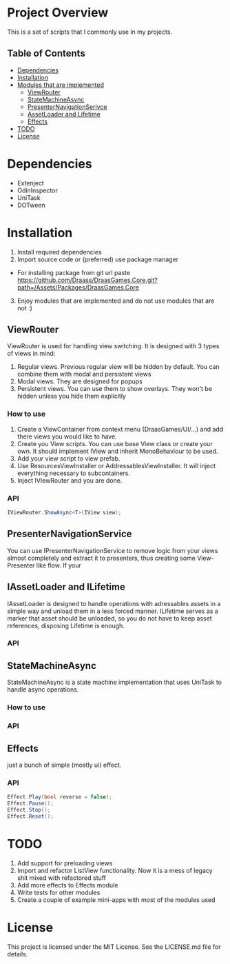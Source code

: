 # Project Overview
This is a set of scripts that I commonly use in my projects.

## Table of Contents
- [Dependencies](#dependencies)
- [Installation](#installation)
- [Modules that are implemented](#modules-that-are-implemented)
    - [ViewRouter](#viewrouter)
    - [StateMachineAsync](#statemachineasync)
    - [PresenterNavigationSerivce](#presenternavigationservice)
    - [AssetLoader and Lifetime](#iassetloader-and-ilifetime)
    - [Effects](#effects)
- [TODO](#todo)
- [License](#license)

# Dependencies
- Extenject
- OdinInspector
- UniTask
- DOTween

# Installation
1. Install required dependencies
2. Import source code or (preferred) use package manager
- For installing package from git url paste https://github.com/Draass/DraasGames.Core.git?path=/Assets/Packages/DraasGames.Core
3. Enjoy modules that are implemented and do not use modules that are not :)

## ViewRouter
ViewRouter is used for handling view switching. It is designed with 3 types of views in mind:
1) Regular views. Previous regular view will be hidden by default. You can combine them with modal and persistent views
2) Modal views. They are designed for popups
3) Persistent views. You can use them to show overlays. They won't be hidden unless you hide them explicitly

### How to use
1. Create a ViewContainer from context menu (DraasGames/UI/...) and add there views you would like to have.
2. Create you View scripts. You can use base View class or create your own. It should implement IView and inherit MonoBehaviour to be used.
3. Add your view script to view prefab.
4. Use ResourcesViewInstaller or AddressablesViewInstaller. It will inject everything necessary to subcontainers.
5. Inject IVIewRouter and you are done.

### API
``` csharp
IViewRouter.ShowAsync<T>(IView view);
```

## PresenterNavigationService
You can use IPresenterNavigationService to remove logic from your views almost completely and extract it to presenters,
thus creating some View-Presenter like flow.
If your 

## IAssetLoader and ILifetime
IAssetLoader is designed to handle operations with adressables assets in a simple way and unload them in a less forced manner.
ILifetime serves as a marker that asset should be unloaded, so you do not have to keep asset references, disposing Lifetime is enough.

### API

## StateMachineAsync
StateMachineAsync is a state machine implementation that uses UniTask to handle async operations.

### How to use

### API

## Effects
just a bunch of simple (mostly ui) effect.

### API
``` csharp
Effect.Play(bool reverse = false);
Effect.Pause();
Effect.Stop();
Effect.Reset();
```

# TODO
1. Add support for preloading views
2. Import and refactor ListView functionality. Now it is a mess of legacy shit mixed with refactored stuff
3. Add more effects to Effects module
4. Write tests for other modules
5. Create a couple of example mini-apps with most of the modules used

# License
This project is licensed under the MIT License. See the LICENSE.md file for details.